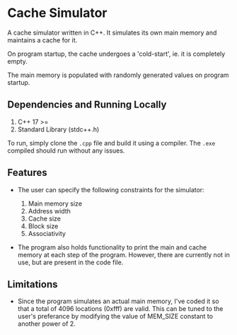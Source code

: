 # Cache Simulator

A cache simulator written in C++. It simulates its own main memory and maintains a cache for it.  

On program startup, the cache undergoes a 'cold-start', ie. it is completely empty.  

The main memory is populated with randomly generated values on program startup. 

## Dependencies and Running Locally 

1. C++ 17 >=
2. Standard Library (stdc++.h)

To run, simply clone the `.cpp` file and build it using a compiler. The `.exe` compiled should run without any issues. 

## Features
* The user can specify the following constraints for the simulator: 

    1. Main memory size
    2. Address width
    3. Cache size
    4. Block size 
    5. Associativity

* The program also holds functionality to print the main and cache memory at each step of the program. However, there are currently not in use, but are present in the code file.

## Limitations
* Since the program simulates an actual main memory, I've coded it so that a total of 4096 locations (0xfff) are valid. This can be tuned to the user's preferance by modifying the value of MEM_SIZE constant to another power of 2. 